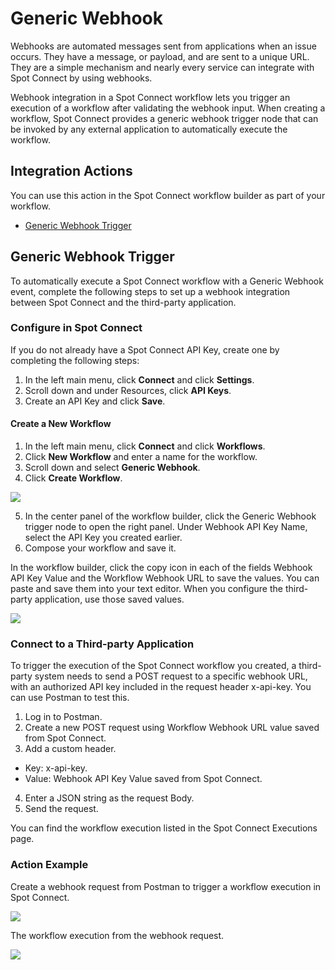 # Generic Webhook

Webhooks are automated messages sent from applications when an issue occurs. They have a message, or payload, and are sent to a unique URL. They are a simple mechanism and nearly every service can integrate with Spot Connect by using webhooks.

Webhook integration in a Spot Connect workflow lets you trigger an execution of a workflow after validating the webhook input. When creating a workflow, Spot Connect provides a generic webhook trigger node that can be invoked by any external application to automatically execute the workflow.

## Integration Actions

You can use this action in the Spot Connect workflow builder as part of your workflow.

* [Generic Webhook Trigger](spot-connect/integrations/webhook?id=generic-webhook-trigger)

## Generic Webhook Trigger

To automatically execute a Spot Connect workflow with a Generic Webhook event, complete the following steps to set up a webhook integration between Spot Connect and the third-party application.

### Configure in Spot Connect

If you do not already have a Spot Connect API Key, create one by completing the following steps:  

1. In the left main menu, click **Connect** and click **Settings**.
2. Scroll down and under Resources, click **API Keys**.  
3. Create an API Key and click **Save**.

#### Create a New Workflow

1. In the left main menu, click **Connect** and click **Workflows**.  
2. Click **New Workflow** and enter a name for the workflow.
3. Scroll down and select **Generic Webhook**.
4. Click **Create Workflow**.  

<img src="/spot-connect/_media/general-webhook-integration-1.png" />

5. In the center panel of the workflow builder, click the Generic Webhook trigger node to open the right panel. Under Webhook API Key Name, select the API Key you created earlier.  
6. Compose your workflow and save it.

In the workflow builder, click the copy icon in each of the fields Webhook API Key Value and the Workflow Webhook URL to save the values. You can paste and save them into your text editor. When you configure the third-party application, use those saved values.

<img src="/spot-connect/_media/general-webhook-integration-2.png" />  

### Connect to a Third-party Application

To trigger the execution of the Spot Connect workflow you created, a third-party system needs to send a POST request to a specific webhook URL, with an authorized API key included in the request header x-api-key. You can use Postman to test this.  

1. Log in to Postman.
2. Create a new POST request using Workflow Webhook URL value saved from Spot Connect.
3. Add a custom header.
* Key: x-api-key.
* Value: Webhook API Key Value saved from Spot Connect.
4. Enter a JSON string as the request Body.
5. Send the request.

You can find the workflow execution listed in the Spot Connect Executions page.

### Action Example

Create a webhook request from Postman to trigger a workflow execution in Spot Connect.

<img src="/spot-connect/_media/general-webhook-integration-3.png" />   

The workflow execution from the webhook request.

<img src="/spot-connect/_media/general-webhook-integration-4.png" />   
